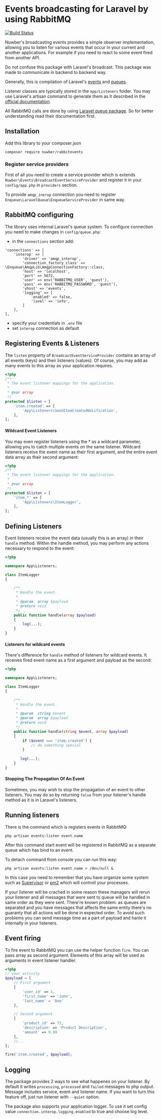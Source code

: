 # Events broadcasting for Laravel by using RabbitMQ

[![Build Status](https://travis-ci.org/nuwber/rabbitevents.svg?branch=master)](https://travis-ci.org/nuwber/rabbitevents)

Nuwber's broadcasting events provides a simple observer implementation, allowing you to listen for various events that occur in your current and another applications. For example if you need to react to some event fired from another API. 

Do not confuse this package with Laravel's broadcast. This package was made to communicate in backend to backend way.
 
Generally, this is compilation of Laravel's [events](https://laravel.com/docs/events) and [queues](https://laravel.com/docs/queues).

Listener classes are typically stored in the `app/Listeners` folder. You may use Laravel's artisan command to generate them as it described in the [official documentation](https://laravel.com/docs/events).


All RabbitMQ calls are done by using [Laravel queue package](https://github.com/php-enqueue/laravel-queue). So for better understanding read their documentation first.

## Installation
Add this library to your composer.json

```
composer require nuwber/rabbitevents
```

### Register service providers

First of all you need to create a service provider which is extends `Nuwber\Events\BroadcastEventServiceProvider` 
and register it in your `config/app.php` in `providers` section.

To provide `amqp_inerop` connection you need to register `Enqueue\LaravelQueue\EnqueueServiceProvider` in same way.

## RabbitMQ configuring

The library uses internal Laravel's queue system. To configure connection you need to make changes in `config/queue.php`:

-  in the `connections` section add:

```
'connections' => [
    'interop' => [
        'driver' => 'amqp_interop',
        'connection_factory_class' => \Enqueue\AmqpLib\AmqpConnectionFactory::class,
        'host' => 'localhost',
        'port' => 5672,
        'user' => env('RABBITMQ_USER', 'guest'),
        'pass' => env('RABBITMQ_PASSWORD', 'guest'),
        'vhost' => 'events',
        'logging' => [
        	'enabled' => false,
        	'lavel' => 'info',
        ]
    ],
],
```
- specify your credentials in `.env` file
- set `interop` connection as default

## Registering Events & Listeners

The `listen` property of `BroadcastEventServiceProvider` contains an array of all events (keys) and their listeners (values). Of course, you may add as many events to this array as your application requires.

```php
<?php
/**
 * The event listener mappings for the application.
 *
 * @var array
 */
protected $listen = [
    'item.created' => [
        'App\Listeners\SendItemCreatedNotification',
    ],
];
```

#### Wildcard Event Listeners


You may even register listeners using the * as a wildcard parameter, allowing you to catch multiple events on the same listener. Wildcard listeners receive the event name as their first argument, and the entire event data array as their second argument:

```php
<?php
/**
 * The event listener mappings for the application.
 *
 * @var array
 */
protected $listen = [
    'item.*' => [
        'App\Listeners\ItemLogger',
    ],
];
```

## Defining Listeners

Event listeners receive the event data (usually this is an array) in their `handle` method. Within the handle method, you may perform any actions necessary to respond to the event:

```php
<?php

namespace App\Listeners;

class ItemLogger
{

    /**
     * Handle the event.
     *
     * @param  array $payload
     * @return void
     */
    public function handle(array $payload)
    {
        log(...);
    }
}
```

#### Listeners for wildcard events

There's difference for `handle` method of listeners for wildcard events. It receives fired event name as a first argument and payload as the second:

```php
<?php

namespace App\Listeners;

class ItemLogger
{

    /**
     * Handle the event.
     *
     * @param  string $event
     * @param  array $payload
     * @return void
     */
    public function handle(string $event, array $payload)
    {
    	if ($event === 'item.created') {
    		// do something special
    	}
    	
       log(...);
    }
}
```

#### Stopping The Propagation Of An Event

Sometimes, you may wish to stop the propagation of an event to other listeners. You may do so by returning `false` from your listener's handle method as it is in Laravel's listeners.

## Running listeners

There is the command which is registers events in RabbitMQ:

```
php artisan events:listen event.name
```

After this command start event will be registered in RabbitMQ as a separate queue which has bind to an event.

To detach command from console you can run this way: 

```
php artisan events:listen event.name > /dev/null &
```

In this case you need to remember that you have organize some system such as [Supervisor](http://supervisord.org/) or [pm2](http://pm2.keymetrics.io/) which will controll your processes.

If your listener will be crached in some reason these managers will rerun your listener and all messages that were sent to queue will be handled in same order as they were sent. There're known problem: as queues are separated and you have messages that affects the same entity there's no guaranty that all actions will be done in expected order. To avoid such problems you can send message time as a part of payload and hanle it internally in your listeners.


## Event firing

To fire event to RabbitMQ you can use the helper function `fire`. You can pass array as second argument. Elements of this array will be used as arguments in event listener handler.

```php
<?php
// your activity
$payload = [
    // First argument
    [
        'user_id' => 1,
        'first_name' => 'John',
        'last_name' = 'Doe'
    ],

    // Second argument
    [
        'product_id' => 72,
        'description' => 'Product Description',
        'amount' => 9.99
    ],
    //...
];

fire('item.created', $payload);
```

## Logging

The package provides 2 ways to see what happenes on your listener. By default it writes `processing`, `processed` and `failed` messages to php output. Message includes service, event and listener name. If you want to turn this feature off, just run listener with `--quiet` option.

The package also supports your application logger. To use it set config value `connection.interop.logging.enabled` to true and choose log level.
